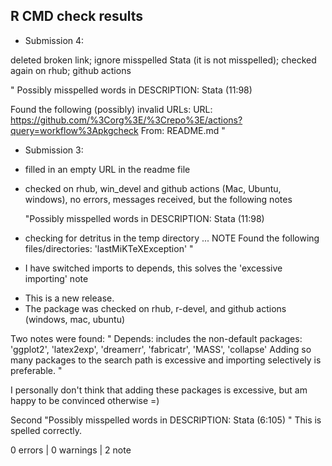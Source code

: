 ## R CMD check results


+ Submission 4: 

deleted broken link; ignore misspelled Stata (it is not misspelled); checked again on 
rhub; github actions 

"
Possibly misspelled words in DESCRIPTION:
  Stata (11:98)

Found the following (possibly) invalid URLs:
  URL: https://github.com/%3Corg%3E/%3Crepo%3E/actions?query=workflow%3Apkgcheck
    From: README.md
"

+ Submission 3: 

* filled in an empty URL in the readme file
* checked on rhub, win_devel and github actions (Mac, Ubuntu, windows), 
  no errors, messages received, but the following notes 
  
  "Possibly misspelled words in DESCRIPTION:
  Stata (11:98)

* checking for detritus in the temp directory ... NOTE
Found the following files/directories:
  'lastMiKTeXException'
  "
  
+ I have switched imports to depends, this solves the 'excessive importing' 
  note

* This is a new release.
* The package was checked on rhub, r-devel, and github actions (windows, mac, 
  ubuntu)
  
Two notes were found: 
"   Depends: includes the non-default packages:
     'ggplot2', 'latex2exp', 'dreamerr', 'fabricatr', 'MASS', 'collapse'
   Adding so many packages to the search path is excessive and importing
   selectively is preferable.
"

I personally don't think that adding these packages is excessive, but am 
happy to be convinced otherwise =)  

Second 
"Possibly misspelled words in DESCRIPTION:
  Stata (6:105)
"
This is spelled correctly.

0 errors | 0 warnings | 2 note
